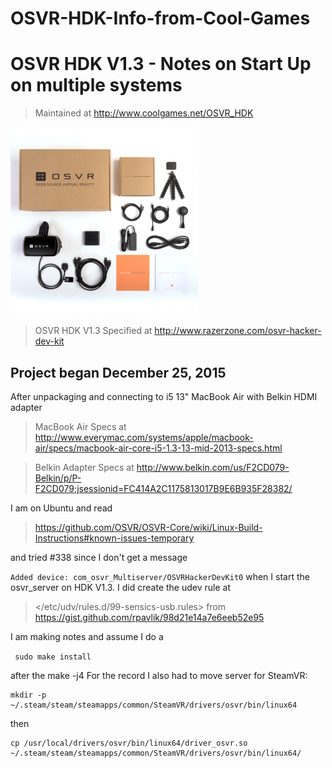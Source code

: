 # OSVR-HDK-Info-from-Cool-Games

# OSVR HDK V1.3 - Notes on Start Up on multiple systems

> Maintained at <http://www.coolgames.net/OSVR_HDK>

![OSVR HDK V1.3 image](osvr-hdk-gallery-13-v2__store_gallery.png)

> OSVR HDK V1.3 Specified at <http://www.razerzone.com/osvr-hacker-dev-kit>

## Project began December 25, 2015
After unpackaging and connecting to i5 13" MacBook Air with Belkin HDMI adapter
> MacBook Air Specs at <http://www.everymac.com/systems/apple/macbook-air/specs/macbook-air-core-i5-1.3-13-mid-2013-specs.html>

> Belkin Adapter Specs at <http://www.belkin.com/us/F2CD079-Belkin/p/P-F2CD079;jsessionid=FC414A2C1175813017B9E6B935F28382/>

I am on Ubuntu and read
> <https://github.com/OSVR/OSVR-Core/wiki/Linux-Build-Instructions#known-issues-temporary>

 and
tried #338 since I don't get a message

 `Added device: com_osvr_Multiserver/OSVRHackerDevKit0`
  when I start the osvr_server on HDK V1.3.
I did create the udev rule at 
> </etc/udv/rules.d/99-sensics-usb.rules>
 from
 > <https://gist.github.com/rpavlik/98d21e14a7e6eeb52e95>

I am making notes and assume I do a

` sudo make install`

after the make -j4
For the record I also had to move server for SteamVR:

```
mkdir -p ~/.steam/steam/steamapps/common/SteamVR/drivers/osvr/bin/linux64
```

then

```
cp /usr/local/drivers/osvr/bin/linux64/driver_osvr.so ~/.steam/steam/steamapps/common/SteamVR/drivers/osvr/bin/linux64/
```

